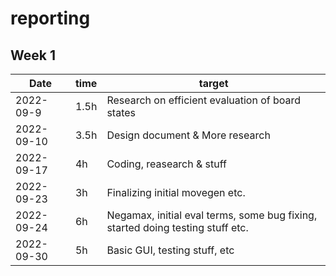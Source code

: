 #  reporting

## Week 1

Date       | time | target |
-----------|------|--------|
2022-09-9 | 1.5h | Research on efficient evaluation of board states |
2022-09-10 | 3.5h | Design document & More research |
2022-09-17 | 4h | Coding, reasearch & stuff |
2022-09-23 | 3h | Finalizing initial movegen etc. |
2022-09-24 | 6h | Negamax, initial eval terms, some bug fixing, started doing testing stuff etc. |
2022-09-30 | 5h | Basic GUI, testing stuff, etc |
